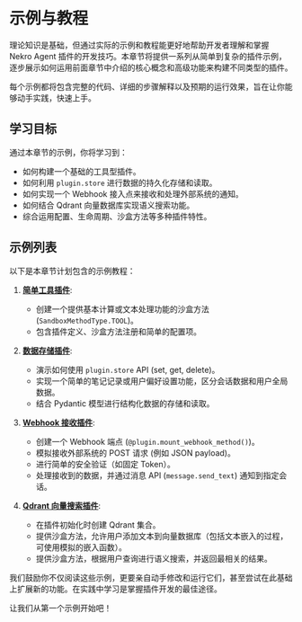 # 示例与教程

理论知识是基础，但通过实际的示例和教程能更好地帮助开发者理解和掌握 Nekro Agent 插件的开发技巧。本章节将提供一系列从简单到复杂的插件示例，逐步展示如何运用前面章节中介绍的核心概念和高级功能来构建不同类型的插件。

每个示例都将包含完整的代码、详细的步骤解释以及预期的运行效果，旨在让你能够动手实践，快速上手。

## 学习目标

通过本章节的示例，你将学习到：

*   如何构建一个基础的工具型插件。
*   如何利用 `plugin.store` 进行数据的持久化存储和读取。
*   如何实现一个 Webhook 接入点来接收和处理外部系统的通知。
*   如何结合 Qdrant 向量数据库实现语义搜索功能。
*   综合运用配置、生命周期、沙盒方法等多种插件特性。

## 示例列表

以下是本章节计划包含的示例教程：

1.  **[简单工具插件](./06_examples_tutorials/6.1_simple_tool_plugin.md)**:
    *   创建一个提供基本计算或文本处理功能的沙盒方法 (`SandboxMethodType.TOOL`)。
    *   包含插件定义、沙盒方法注册和简单的配置项。

2.  **[数据存储插件](./06_examples_tutorials/6.2_data_storage_plugin.md)**:
    *   演示如何使用 `plugin.store` API (set, get, delete)。
    *   实现一个简单的笔记记录或用户偏好设置功能，区分会话数据和用户全局数据。
    *   结合 Pydantic 模型进行结构化数据的存储和读取。

3.  **[Webhook 接收插件](./06_examples_tutorials/6.3_webhook_plugin.md)**:
    *   创建一个 Webhook 端点 (`@plugin.mount_webhook_method()`)。
    *   模拟接收外部系统的 POST 请求 (例如 JSON payload)。
    *   进行简单的安全验证（如固定 Token）。
    *   处理接收到的数据，并通过消息 API (`message.send_text`) 通知到指定会话。

4.  **[Qdrant 向量搜索插件](./06_examples_tutorials/6.4_qdrant_search_plugin.md)**:
    *   在插件初始化时创建 Qdrant 集合。
    *   提供沙盒方法，允许用户添加文本到向量数据库（包括文本嵌入的过程，可使用模拟的嵌入函数）。
    *   提供沙盒方法，根据用户查询进行语义搜索，并返回最相关的结果。

我们鼓励你不仅阅读这些示例，更要亲自动手修改和运行它们，甚至尝试在此基础上扩展新的功能。在实践中学习是掌握插件开发的最佳途径。

让我们从第一个示例开始吧！ 